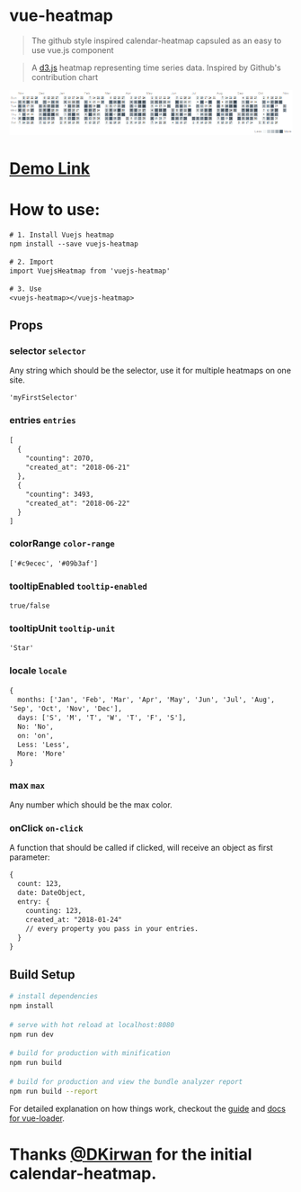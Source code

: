 # vue-heatmap

> The github style inspired calendar-heatmap capsuled as an easy to use vue.js component

> A [d3.js](https://d3js.org/) heatmap representing time series data. Inspired by Github's contribution chart

![Reusable D3.js Calendar Heatmap chart](https://raw.githubusercontent.com/DKirwan/calendar-heatmap/develop/example/thumbnail.png)

# [Demo Link](http://www.dominikangerer.com/projects/vuejs-heatmap/)

# How to use:

```
# 1. Install Vuejs heatmap
npm install --save vuejs-heatmap

# 2. Import
import VuejsHeatmap from 'vuejs-heatmap'

# 3. Use
<vuejs-heatmap></vuejs-heatmap>
```

## Props

### selector `selector`

Any string which should be the selector, use it for multiple heatmaps on one site.

```
'myFirstSelector'
```

### entries `entries`

```
[
  {
    "counting": 2070,
    "created_at": "2018-06-21"
  },
  {
    "counting": 3493,
    "created_at": "2018-06-22"
  }
]
```

### colorRange `color-range`

```
['#c9ecec', '#09b3af']
```

### tooltipEnabled `tooltip-enabled`

```
true/false
```

### tooltipUnit `tooltip-unit`

```
'Star'
```

### locale `locale`

```
{
  months: ['Jan', 'Feb', 'Mar', 'Apr', 'May', 'Jun', 'Jul', 'Aug', 'Sep', 'Oct', 'Nov', 'Dec'],
  days: ['S', 'M', 'T', 'W', 'T', 'F', 'S'],
  No: 'No',
  on: 'on',
  Less: 'Less',
  More: 'More'
}
```

### max `max`

Any number which should be the max color.

### onClick `on-click`

A function that should be called if clicked, will receive an object as first parameter:

```
{
  count: 123,
  date: DateObject,
  entry: { 
    counting: 123,
    created_at: "2018-01-24"
    // every property you pass in your entries.
  }
}
```


## Build Setup

``` bash
# install dependencies
npm install

# serve with hot reload at localhost:8080
npm run dev

# build for production with minification
npm run build

# build for production and view the bundle analyzer report
npm run build --report
```

For detailed explanation on how things work, checkout the [guide](http://vuejs-templates.github.io/webpack/) and [docs for vue-loader](http://vuejs.github.io/vue-loader).


# Thanks [@DKirwan](https://github.com/DKirwan) for the initial calendar-heatmap.
